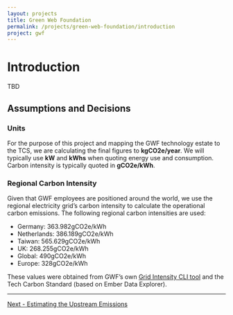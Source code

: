 ```yaml
---
layout: projects
title: Green Web Foundation
permalink: /projects/green-web-foundation/introduction
project: gwf
---
```


# Introduction
TBD

## Assumptions and Decisions

### Units

For the purpose of this project and mapping the GWF technology estate to the TCS, we are calculating the final figures to **kgCO2e/year**. We will typically use **kW** and **kWhs** when quoting energy use and consumption. Carbon intensity is typically quoted in **gCO2e/kWh**.

### Regional Carbon Intensity

Given that GWF employees are positioned around the world, we use the regional electricity grid’s carbon intensity to calculate the operational carbon emissions. The following regional carbon intensities are used:
- Germany: 363.982gCO2e/kWh
- Netherlands: 386.189gCO2e/kWh
- Taiwan: 565.629gCO2e/kWh
- UK: 268.255gCO2e/kWh
- Global: 490gCO2e/kWh
- Europe: 328gCO2e/kWh

These values were obtained from GWF’s own [Grid Intensity CLI tool](https://developers.thegreenwebfoundation.org/grid-intensity-cli/overview/) and the Tech Carbon Standard (based on Ember Data Explorer).

---
[Next - Estimating the Upstream Emissions](upstream)

